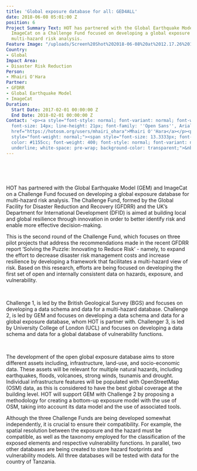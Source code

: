 ```yaml
---
title: 'Global exposure database for all: GED4ALL'
date: 2018-06-08 05:01:00 Z
position: 6
Project Summary Text: HOT has partnered with the Global Earthquake Model (GEM) and
  ImageCat on a Challenge Fund focused on developing a global exposure database for
  multi-hazard risk analysis.
Feature Image: "/uploads/Screen%20Shot%202018-06-08%20at%2012.17.26%201.png"
Country:
- Global
Impact Area:
- Disaster Risk Reduction
Person:
- Mhairi O'Hara
Partner:
- GFDRR
- Global Earthquake Model
- ImageCat
Duration:
  Start Date: 2017-02-01 00:00:00 Z
  End Date: 2018-02-01 00:00:00 Z
Contact: '<p><a style="font-style: normal; font-variant: normal; font-weight: normal;
  font-size: 14px; line-height: 21px; font-family: ''Open Sans'', Arial, sans-serif;"
  href="https://hotosm.org/users/mhairi_ohara">Mhairi O''Hara</a></p><p><span id="docs-internal-guid-5b0146ac-bd95-b3a9-b5e1-d7577b7d9ba3"
  style="font-weight: normal;"><span style="font-size: 13.3333px; font-family: Calibri;
  color: #1155cc; font-weight: 400; font-style: normal; font-variant: normal; text-decoration:
  underline; white-space: pre-wrap; background-color: transparent;">&nbsp;</span></a></span></p>'
---
```


<p><span id="docs-internal-guid-62b2c4d3-2d74-788e-3898-a65299fea496" style="font-weight: normal;"><span style="font-size: 15.3333px; font-family: Calibri; color: #232429; background-color: transparent; font-weight: 400; font-style: normal; font-variant-ligatures: normal; font-variant-caps: normal; white-space: pre-wrap;"> </span></span></p><p> </p><p>HOT has partnered with the Global Earthquake Model (GEM) and ImageCat on a Challenge Fund focused on developing a global exposure database for multi-hazard risk analysis. The Challenge Fund, formed by the Global Facility for Disaster Reduction and Recovery (GFDRR) and the UK’s Department for International Development (DFID) is aimed at building local and global resilience through innovation in order to better identify risk and enable more effective decision-making.</p><p>

This is the second round of the Challenge Fund, which focuses on three pilot projects that address the recommendations made in the recent GFDRR report ‘Solving the Puzzle: Innovating to Reduce Risk’ - namely, to expand the effort to decrease disaster risk management costs and increase resilience by developing a framework that facilitates a multi-hazard view of risk. Based on this research, efforts are being focused on developing the first set of open and internally consistent data on hazards, exposure, and vulnerability.</p><p> 

Challenge 1, is led by the British Geological Survey (BGS) and focuses on developing a data schema and data for a multi-hazard database. Challenge 2, is led by GEM and focuses on developing a data schema and data for a global exposure database, whom HOT is partner with. Challenger 3, is led by University College of London (UCL) and focuses on developing a data schema and data for a global database of vulnerability functions.</p><p> 

The development of the open global exposure database aims to store different assets including, infrastructure, land-use, and socio-economic data. These assets will be relevant for multiple natural hazards, including earthquakes, floods, volcanoes, strong winds, tsunamis and drought. Individual infrastructure features will be populated with OpenStreetMap (OSM) data, as this is considered to have the best global coverage at the building level. HOT will support GEM with Challenge 2 by proposing a methodology for creating a bottom-up exposure model with the use of OSM, taking into account its data model and the use of associated tools. </p><p>

Although the three Challenge Funds are being developed somewhat independently, it is crucial to ensure their compatibility. For example, the spatial resolution between the exposure and the hazard must be compatible, as well as the taxonomy employed for the classification of the exposed elements and respective vulnerability functions. In parallel, two other databases are being created to store hazard footprints and vulnerability models. All three databases will be tested with data for the country of Tanzania.</p><p></p>
